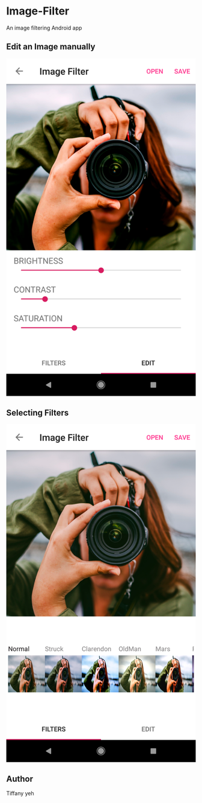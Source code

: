 # Image-Filter
An image filtering Android app

## Edit an Image manually

![alt text](https://github.com/chenhuiyeh/Image-Filter/blob/master/demo/edit-fragment.png)

## Selecting Filters

![alt text](https://github.com/chenhuiyeh/Image-Filter/blob/master/demo/filters-fragment.png)

## Author
Tiffany yeh


